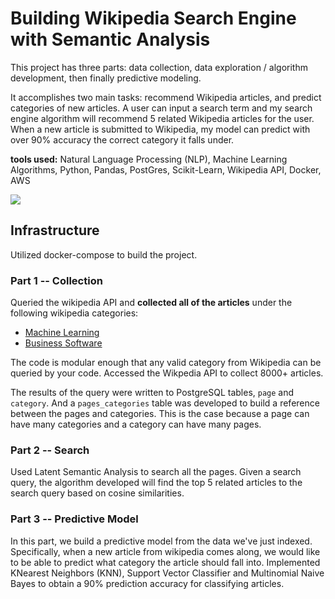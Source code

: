 # Building Wikipedia Search Engine with Semantic Analysis

This project has three parts: data collection, data exploration / algorithm development, then finally predictive modeling.

It accomplishes two main tasks: recommend Wikipedia articles, and predict categories of new articles. A user can input a search term and my search engine algorithm will recommend 5 related Wikipedia articles for the user. When a new article is submitted to Wikipedia, my model can predict with over 90% accuracy the correct category it falls under.

**tools used:**
Natural Language Processing (NLP), Machine Learning Algorithms, Python, Pandas, PostGres, Scikit-Learn, Wikipedia API, Docker, AWS

![](http://interactive.blockdiag.com/image?compression=deflate&encoding=base64&src=eJxdjrsOwjAMRXe-wlsmRhaQkDoiMSDxBW5slahtHDmGCiH-nfQxtKy-59zruhPfUsAGPjsA56XvMdIRSIbYCZKD_RncENqQuGBQ3S7TidCwxsynjZUZ1T8m4HqvJlXZnhrBJMHBbWlTDHEeSFravYUXQy_E3TKrwbioMKb5z16UmRxfXZurVY_GjegbhqJIjaXm-wNmzE4W)

## Infrastructure

Utilized docker-compose to build the project.

### Part 1 -- Collection

Queried the wikipedia API and **collected all of the articles** under the following wikipedia categories:

* [Machine Learning](https://en.wikipedia.org/wiki/Category:Machine_learning)
* [Business Software](https://en.wikipedia.org/wiki/Category:Business_software)

The code is modular enough that any valid category from Wikipedia can be queried by your code. Accessed the Wikpedia API to collect 8000+ articles.

The results of the query were written to PostgreSQL tables, `page` and `category`. And a `pages_categories` table was developed to build a reference between the pages and categories. This is the case because a page can have many categories and a category can have many pages. 

### Part 2 -- Search

Used Latent Semantic Analysis to search all the pages. Given a search query, the algorithm developed will find the top 5 related articles to the search query based on cosine similarities. 

### Part 3 -- Predictive Model

In this part, we build a predictive model from the data we've just indexed. Specifically, when a new article from wikipedia comes along, we would like to be able to predict what category the article should fall into. Implemented KNearest Neighbors (KNN), Support Vector Classifier and Multinomial Naive Bayes to obtain a 90% prediction accuracy for classifying articles.

